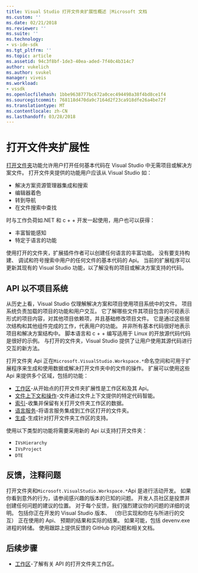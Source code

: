 ```yaml
---
title: Visual Studio 打开文件夹扩展性概述 |Microsoft 文档
ms.custom: ''
ms.date: 02/21/2018
ms.reviewer: ''
ms.suite: ''
ms.technology:
- vs-ide-sdk
ms.tgt_pltfrm: ''
ms.topic: article
ms.assetid: 94c3f8bf-1de3-40ea-aded-7f40c4b314c7
author: vukelich
ms.author: svukel
manager: viveis
ms.workload:
- vssdk
ms.openlocfilehash: 1bbe9638777bc672a0cec494498a38f4bd8ce1f4
ms.sourcegitcommit: 768118d470da9c7164d2f23ca918dfe26a4be72f
ms.translationtype: MT
ms.contentlocale: zh-CN
ms.lasthandoff: 03/28/2018
---
```

# <a name="open-folder-extensibility"></a>打开文件夹扩展性

[打开文件夹](../ide/develop-code-in-visual-studio-without-projects-or-solutions.md)功能允许用户打开任何基本代码在 Visual Studio 中无需项目或解决方案文件。 打开文件夹提供的功能用户应该从 Visual Studio 如：

* 解决方案资源管理器集成和搜索
* 编辑器着色
* 转到导航
* 在文件搜索中查找

时与工作负荷如.NET 和 c + + 开发一起使用，用户也可以获得：

* 丰富智能感知
* 特定于语言的功能

使用打开的文件夹，扩展插件作者可以创建任何语言的丰富功能。 没有要支持构建、 调试和符号搜索中用户的任何文件的基本代码的 Api。 当前的扩展程序可以更新其现有的 Visual Studio 功能，以了解没有的项目或解决方案支持的代码。

## <a name="an-api-without-project-systems"></a>API 以不项目系统

从历史上看，Visual Studio 仅理解解决方案和项目使用项目系统中的文件。 项目系统负责加载的项目的功能和用户交互。 它了解哪些文件其项目包含的可视表示形式的项目内容，对其他项目依赖项，并且基础修改项目文件。 它是通过这些层次结构和其他组件完成的工作，代表用户的功能。 并非所有基本代码很好地表示项目和解决方案结构中。 脚本语言和 c + + 编写适用于 Linux 的开放源代码代码是很好的示例。 与打开的文件夹，Visual Studio 提供了让用户使用其源代码进行交互的新方法。

打开文件夹 Api 正在`Microsoft.VisualStudio.Workspace.*`命名空间和可用于扩展程序来生成和使用数据或解决打开文件夹中的文件的操作。 扩展可以使用这些 Api 来提供多个区域，包括的功能：

- [工作区](workspaces.md)-从开始点的打开文件夹扩展性是工作区和及其 Api。
- [文件上下文和操作](workspace-file-contexts.md)-文件通过文件上下文提供的特定代码智能。
- [索引](workspace-indexing.md)-收集并保留有关打开文件夹工作区的数据。
- [语言服务](workspace-language-services.md)-将语言服务集成到工作区打开的文件夹。
- [生成](workspace-build.md)-生成针对打开文件夹工作区的支持。

使用以下类型的功能将需要采用新的 Api 以支持打开文件夹：

- `IVsHierarchy`
- `IVsProject`
- `DTE`

## <a name="feedback-comments-issues"></a>反馈，注释问题

打开文件夹和`Microsoft.VisualStudio.Workspace.*`Api 是进行活动开发。 如果你看到意外的行为，请参阅感兴趣的版本的已知的问题。 开发人员社区是投票并创建任何问题的建议的位置。 对于每个反馈，我们强烈建议你的问题的详细的说明。 包括你正在开发的 Visual Studio 版本、 （你已实现和你在与所进行的交互） 正在使用的 Api、 预期的结果和实际的结果。 如果可能，包括 devenv.exe 进程的转储。 使用跟踪上提供反馈的 GitHub 的问题和相关文档。

## <a name="next-steps"></a>后续步骤

* [工作区](workspaces.md)-了解有关 API 的打开文件夹工作区。